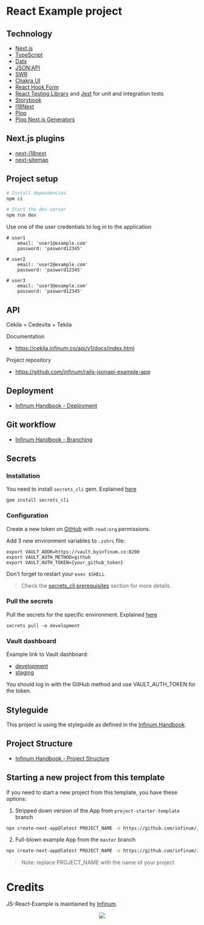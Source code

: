 # React Example project

## Technology

- [Next.js](https://nextjs.org/)
- [TypeScript](https://www.typescriptlang.org/)
- [Datx](https://datx.dev/)
- [JSON:API](https://jsonapi.org/)
- [SWR](https://swr.vercel.app/)
- [Chakra UI](https://chakra-ui.com/)
- [React Hook Form](https://react-hook-form.com/)
- [React Testing Library](https://testing-library.com/docs/react-testing-library/intro) and [Jest](https://jestjs.io/) for unit and integration tests
- [Storybook](https://storybook.js.org/)
- [I18Next](https://www.i18next.com/)
- [Plop](https://plopjs.com/)
- [Plop Next.js Generators](https://github.com/infinum/react-nuts-and-bolts/tree/main/packages/plop-next-ts-generators)

## Next.js plugins

- [next-i18next](https://github.com/i18next/next-i18next)
- [next-sitemap](https://github.com/iamvishnusankar/next-sitemap)

## Project setup

```bash
# Install dependencies
npm ci

# Start the dev server
npm run dev
```

Use one of the user credentials to log in to the application

```
# user1
    email: 'user1@example.com'
    password: 'pasword12345'

# user2
    email: 'user2@example.com'
    password: 'pasword12345'

# user3
    email: 'user3@example.com'
    password: 'pasword12345'
```

## API

Cekila = Cedevita + Tekila

Documentation

- https://cekila.infinum.co/api/v1/docs/index.html

Project repository

- https://github.com/infinum/rails-jsonapi-example-app

## Deployment

- [Infinum Handbook - Deployment](https://infinum.com/handbook/frontend/git/deployment)

## Git workflow

- [Infinum Handbook - Branching](https://infinum.com/handbook/frontend/git/branching)

## Secrets

### Installation

You need to install `secrets_cli` gem. Explained [here](https://github.com/infinum/secrets_cli)

`gem install secrets_cli`

### Configuration

Create a new token on [GitHub](https://github.com/settings/tokens) with `read:org` permissions.

Add 3 new environment variables to `.zshrc` file:

```
export VAULT_ADDR=https://vault.byinfinum.co:8200
export VAULT_AUTH_METHOD=github
export VAULT_AUTH_TOKEN={your_github_token}
```

Don't forget to restart your `exec $SHELL`

> Check the [secrets_cli prerequisites](https://github.com/infinum/secrets_cli#prerequisites) section for more details.

### Pull the secrets

Pull the secrets for the specific environment. Explained [here](https://github.com/infinum/secrets_cli#usage)

`secrets pull -e development`

### Vault dashboard

Example link to Vault dashboard:

- [development](https://vault.byinfinum.co:8200/ui/vault/secrets/js/show/js-react-example/development)
- [staging](https://vault.byinfinum.co:8200/ui/vault/secrets/js/show/js-react-example/staging)

You should log in with the GitHub method and use VAULT_AUTH_TOKEN for the token.

## Styleguide

This project is using the styleguide as defined in the [Infinum Handbook](https://infinum.com/handbook/frontend/react/chakra-ui).

## Project Structure

- [Infinum Handbook - Project Structure](https://infinum.com/handbook/frontend/react/project-structure)

## Starting a new project from this template

If you need to start a new project from this template, you have these options:

1. Stripped down version of the App from `project-starter-template` branch

```bash
npx create-next-app@latest PROJECT_NAME -e https://github.com/infinum/JS-React-Example/tree/project-starter-template --use-npm
```

2. Full-blown example App from the `master` branch

```bash
npx create-next-app@latest PROJECT_NAME -e https://github.com/infinum/JS-React-Example --use-npm
```

> Note: replace PROJECT_NAME with the name of your project


# Credits

JS-React-Example is maintained by
[Infinum](https://www.infinum.com).

<p align="center">
  <a href='https://infinum.com'>
    <picture>
        <source srcset="https://assets.infinum.com/brand/logo/static/white.svg" media="(prefers-color-scheme: dark)">
        <img src="https://assets.infinum.com/brand/logo/static/default.svg">
    </picture>
  </a>
</p>
